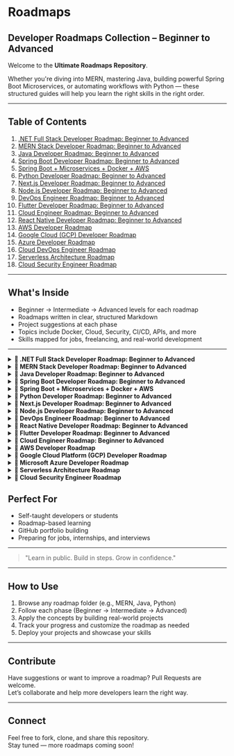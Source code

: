 # Roadmaps

## Developer Roadmaps Collection – Beginner to Advanced

Welcome to the **Ultimate Roadmaps Repository**.

Whether you're diving into MERN, mastering Java, building powerful Spring Boot Microservices, or automating workflows with Python — these structured guides will help you learn the right skills in the right order.

---

## Table of Contents

1. [.NET Full Stack Developer Roadmap: Beginner to Advanced](#1-net-full-stack-developer-roadmap-beginner-to-advanced)
2. [MERN Stack Developer Roadmap: Beginner to Advanced](#2-mern-stack-developer-roadmap-beginner-to-advanced)
3. [Java Developer Roadmap: Beginner to Advanced](#3-java-developer-roadmap-beginner-to-advanced)
4. [Spring Boot Developer Roadmap: Beginner to Advanced](#4-spring-boot-developer-roadmap-beginner-to-advanced)
5. [Spring Boot + Microservices + Docker + AWS](#5-spring-boot--microservices--docker--aws)
6. [Python Developer Roadmap: Beginner to Advanced](#6-python-developer-roadmap-beginner-to-advanced)
7. [Next.js Developer Roadmap: Beginner to Advanced](#7-nextjs-developer-roadmap-beginner-to-advanced)
8. [Node.js Developer Roadmap: Beginner to Advanced](#8-nodejs-developer-roadmap-beginner-to-advanced)
9. [DevOps Engineer Roadmap: Beginner to Advanced](#9-devops-engineer-roadmap-beginner-to-advanced)
10. [Flutter Developer Roadmap: Beginner to Advanced](#10-flutter-developer-roadmap-beginner-to-advanced)
11. [Cloud Engineer Roadmap: Beginner to Advanced](#11-cloud-engineer-roadmap-beginner-to-advanced)
12. [React Native Developer Roadmap: Beginner to Advanced](#12-react-native-developer-roadmap-beginner-to-advanced)
13. [AWS Developer Roadmap](#13-aws-developer-roadmap)
14. [Google Cloud (GCP) Developer Roadmap](#14-google-cloud-gcp-developer-roadmap)
15. [Azure Developer Roadmap](#15-azure-developer-roadmap)
16. [Cloud DevOps Engineer Roadmap](#16-cloud-devops-engineer-roadmap)
17. [Serverless Architecture Roadmap](#17-serverless-architecture-roadmap)
18. [Cloud Security Engineer Roadmap](#18-cloud-security-engineer-roadmap)

---

## What's Inside

- Beginner → Intermediate → Advanced levels for each roadmap
- Roadmaps written in clear, structured Markdown
- Project suggestions at each phase
- Topics include Docker, Cloud, Security, CI/CD, APIs, and more
- Skills mapped for jobs, freelancing, and real-world development

---

<details>
  
<summary>
<strong> 📌 .NET Full Stack Developer Roadmap: Beginner to Advanced </strong>
</summary>
  

🟢 Beginner Level

- ✅ C# Basics
- ✅ ASP.NET MVC / Razor Pages
- ✅ SQL Queries
- ✅ HTML + CSS
- ✅ JavaScript Basics
- ✅ Entity Framework Basics
- ✅ Form Validations (Frontend & Backend)
- ✅ REST API – GET/POST
- ✅ Visual Studio IDE
- ✅ NuGet Package Manager
- ✅ Git Basics – Clone, Commit, Push

🔵 Intermediate Level
- 🚀 .NET Core Web API (CRUD Operations)
- 🚀 Dependency Injection
- 🚀 LINQ Queries
- 🚀 Async Programming (async/await)
- 🚀 Entity Framework – Code First / DB First
- 🚀 JWT & Identity (Auth)
- 🚀 React / Angular Integration
- 🚀 API Testing (Postman)
- 🚀 SQL Joins, Stored Procedures
- 🚀 Git Branching, PRs
- 🚀 Deployment (IIS / Azure / Docker Basics)

🔴 Advanced Level
- 🧠 Microservices with .NET
- 🧠 Clean / Onion Architecture
- 🧠 SignalR (Real-Time Communication)
- 🧠 Advanced LINQ / Expression Trees
- 🧠 Custom Middleware
- 🧠 Testing (xUnit, Moq)
- 🧠 CI/CD (GitHub Actions, Azure DevOps)
- 🧠 Caching (Memory / Redis)
- 🧠 API Versioning & Rate Limiting
- 🧠 Role & Claims-Based Authorization
- 🧠 Advanced JS (Promises, Fetch API)
- 🧠 State Management (NgRx, Redux, Context API)
- 🧠 Kubernetes Basics
- 🧠 Cloud Services (Azure Functions, Blob, Key Vault)
- 🧠 Performance Monitoring (Serilog, App Insights)
- 🧠 Messaging Architecture / Distributed Systems

📝 Tip: Whether you're just starting or advancing fast, every level matters.
Keep growing, keep learning! 💪

📌 Which level are you currently at? Comment below and let’s connect with fellow .NET developers!


</details>


<details>
  
<summary>
<strong> 📌 MERN Stack Developer Roadmap: Beginner to Advanced </strong>
</summary>



A complete guide to become a **production-ready MERN Stack Developer**. This roadmap is divided into three levels: **Beginner**, **Intermediate**, and **Advanced**.

---

## 🟢 Beginner Level

- ✅ HTML5 + CSS3 + Flexbox/Grid
- ✅ JavaScript Basics (ES6+)
- ✅ Git & GitHub (Clone, Commit, Push)
- ✅ Node.js Fundamentals
- ✅ NPM / Yarn (Package Managers)
- ✅ Express.js Basics (Routing, Middleware)
- ✅ MongoDB Basics + Compass
- ✅ Mongoose (ODM for MongoDB)
- ✅ React.js Basics (JSX, Components, Props)
- ✅ React State & Events Handling
- ✅ REST API – GET, POST, PUT, DELETE
- ✅ CRUD Operations (Mongo + Express + React)
- ✅ VS Code Setup + Extensions
- ✅ Basic Form Validations (HTML + React)

---

## 🔵 Intermediate Level

- 🚀 Authentication (JWT, Cookies, OAuth2, Passport.js)
- 🚀 Protected Routes (Frontend & Backend)
- 🚀 React Router v6+
- 🚀 Redux Toolkit / Context API for State Management
- 🚀 API Testing with Postman / Thunder Client
- 🚀 Async/Await & Fetch/Axios
- 🚀 MVC Pattern + Modular Code Structure
- 🚀 Environment Variables (.env) & Secrets
- 🚀 MongoDB Aggregation Framework
- 🚀 Deployment: Vercel / Netlify (Frontend), Render / Railway (Backend)
- 🚀 Docker Basics (Dockerfile, docker-compose)
- 🚀 Git Branching, Merge, Pull Requests
- 🚀 Role-based Access Control (RBAC)

---

## 🔴 Advanced Level

- 🧠 TypeScript (Node.js + React)
- 🧠 CI/CD Pipelines (GitHub Actions, Render, Railway)
- 🧠 Testing: Jest, Supertest, React Testing Library, Cypress
- 🧠 Monorepo Management (Turborepo / Nx)
- 🧠 PM2 + NGINX for Production Setup
- 🧠 AWS EC2, S3, MongoDB Atlas, Route53
- 🧠 Load Balancing & Reverse Proxy (Nginx)
- 🧠 Docker + Cloud Deployment (Full-stack containerization)
- 🧠 Caching: Redis or In-memory
- 🧠 Real-time Apps with Socket.IO
- 🧠 Serverless (AWS Lambda, Netlify Functions)
- 🧠 GraphQL + Apollo Client/Server (Optional)
- 🧠 Microservices + Message Queues (RabbitMQ/Kafka – Optional)
- 🧠 System Design Basics (CAP, Caching, DB Sharding)
- 🧠 Clean Architecture / Folder Structures
- 🧠 Performance Optimization (Lighthouse, Mongo Indexes, React Profiler)
- 🧠 Advanced Git (Hooks, Lint-staged, Husky)
- 🧠 Secure your app (Helmet.js, Rate Limiting, CORS)

---

## 📝 Tips for Success

- Build **real-world projects** at each level.
- Create a professional **GitHub portfolio**.
- Write clean code with comments and best practices.
- Contribute to **open source** and document your learning.

> _“Keep coding. Keep shipping. Keep learning.”_

---

## 📌 Which level are you currently at?

Connect with the community and let’s grow together! 💪


  </details>

<details>

  <summary> 
  <strong> 📌 Java Developer Roadmap: Beginner to Advanced </strong>
  </summary>

A complete guide to becoming a **production-ready Java Developer**. This roadmap is organized in three levels: **Beginner**, **Intermediate**, and **Advanced**.

---

## 🟢 Beginner Level

- ✅ Java Syntax & Data Types (int, float, char, String, etc.)
- ✅ Variables, Operators & Expressions
- ✅ Conditional Statements (if-else, switch)
- ✅ Loops (for, while, do-while)
- ✅ Functions / Methods
- ✅ Arrays & Strings
- ✅ Object-Oriented Programming (OOP)
  - ✅ Classes & Objects
  - ✅ Encapsulation
  - ✅ Inheritance
  - ✅ Polymorphism
- ✅ Packages and Access Modifiers
- ✅ IDE Setup (IntelliJ / Eclipse)
- ✅ Basic Exception Handling (try-catch-finally)
- ✅ Input/Output using Scanner and System.out
- ✅ Simple Console Projects

---

## 🔵 Intermediate Level

- 🚀 Collections Framework (List, Set, Map, Queue)
- 🚀 Generics (Generic Classes & Methods)
- 🚀 File Handling (BufferedReader, FileReader, FileWriter)
- 🚀 Java 8 Features:
  - 🚀 Lambda Expressions
  - 🚀 Streams API
  - 🚀 Functional Interfaces
  - 🚀 Method References
- 🚀 Multithreading & Concurrency (Thread, Runnable, Executors)
- 🚀 JDBC (Java Database Connectivity)
- 🚀 MySQL/PostgreSQL Integration
- 🚀 Basic Swing or JavaFX GUI (Optional)
- 🚀 Unit Testing with JUnit
- 🚀 Build Tools (Maven / Gradle)
- 🚀 Logging (Log4j / SLF4J)
- 🚀 Git Basics + GitHub Projects
- 🚀 Create CLI Apps or Simple Desktop Tools

---

## 🔴 Advanced Level

- 🧠 Spring Framework (Core, AOP, Dependency Injection)
- 🧠 Spring Boot (REST APIs, CRUD, Annotations)
- 🧠 Spring Data JPA / Hibernate (ORM)
- 🧠 Spring Security (JWT, OAuth2)
- 🧠 Microservices with Spring Cloud
- 🧠 API Documentation (Swagger/OpenAPI)
- 🧠 Dockerize Spring Boot Applications
- 🧠 CI/CD Pipelines (GitHub Actions / Jenkins)
- 🧠 Deploy to Cloud (Heroku, AWS, Azure)
- 🧠 Kafka / RabbitMQ (Messaging Systems)
- 🧠 System Design Basics (Design Patterns, SOLID Principles)
- 🧠 Testing with Mockito / Integration Tests
- 🧠 Caching (EhCache, Redis)
- 🧠 Database Design + Indexing + Normalization
- 🧠 Secure APIs (CORS, Rate Limiting, CSRF Protection)
- 🧠 Performance Tuning & Monitoring (JVM, GC, Actuator)

---

## 📝 Tips for Success

- Work on real-world **Spring Boot Projects**
- Practice **DSA in Java** on platforms like LeetCode, HackerRank
- Learn **Design Patterns** (Factory, Singleton, Observer, etc.)
- Create a solid **portfolio with REST APIs** and documentation
- Read source code and contribute to **open-source Java projects**

> _“Java is not just a language, it’s a foundation for software craftsmanship.”_

---

## 📌 Which level are you currently at?

Let’s connect, share progress, and build together! 🚀

</details>


<details>
  <summary> <strong> 📌 Spring Boot Developer Roadmap: Beginner to Advanced </strong> </summary>


A complete guide to becoming a **Spring Boot Developer** ready for real-world applications and backend system design. Organized into **Beginner**, **Intermediate**, and **Advanced** levels.

---

## 🟢 Beginner Level

- ✅ Introduction to Spring & Spring Boot
- ✅ Setup Spring Boot Project (Spring Initializr)
- ✅ Understanding Project Structure
- ✅ REST API Development (GET, POST, PUT, DELETE)
- ✅ Controllers, Services, Repositories
- ✅ Dependency Injection & @Autowired
- ✅ Configuration with `application.properties` / `.yml`
- ✅ Model Mapping using DTOs
- ✅ Basic Exception Handling with `@ControllerAdvice`
- ✅ Spring Boot DevTools & Actuator
- ✅ Connect with H2 / MySQL database
- ✅ Using Spring Data JPA (CrudRepository, JpaRepository)

---

## 🔵 Intermediate Level

- 🚀 Advanced JPA (Custom Queries, JPQL, Native SQL)
- 🚀 Validation using `@Valid` and Hibernate Validator
- 🚀 ResponseEntity & Custom API Responses
- 🚀 Global Exception Handling & Custom Exceptions
- 🚀 Lombok (Reduce Boilerplate Code)
- 🚀 API Documentation with Swagger/OpenAPI
- 🚀 Application Profiles (dev, test, prod)
- 🚀 JWT Authentication & Authorization (Spring Security)
- 🚀 Role-Based Access Control (RBAC)
- 🚀 File Upload/Download API
- 🚀 Consuming External APIs using `RestTemplate` / `WebClient`
- 🚀 Postman Testing Collection
- 🚀 Deployment to Heroku / Railway / Render

---

## 🔴 Advanced Level

- 🧠 Microservices with Spring Cloud
  - 🧠 Eureka Server (Service Discovery)
  - 🧠 API Gateway (Zuul / Spring Cloud Gateway)
  - 🧠 Config Server (Centralized Configuration)
  - 🧠 Circuit Breaker (Resilience4j / Hystrix)
- 🧠 Advanced Spring Security
  - 🧠 OAuth2, Refresh Tokens
  - 🧠 Secure REST APIs with CORS, CSRF
- 🧠 Hibernate Performance Tuning (Caching, Fetch Strategies)
- 🧠 Integration Testing with TestContainers
- 🧠 CI/CD Pipelines (GitHub Actions / Jenkins)
- 🧠 Dockerize Spring Boot Apps
- 🧠 Deploy on AWS (EC2, RDS, S3)
- 🧠 Redis for Caching
- 🧠 Kafka / RabbitMQ for Messaging
- 🧠 System Design Concepts (Scalability, Load Balancing)
- 🧠 Monitoring & Logs (Spring Boot Admin, ELK Stack)
- 🧠 Clean Architecture / Domain-Driven Design (DDD)

---

## 📝 Tips for Success

- Focus on building **real-world Spring Boot projects**
- Start with **monoliths**, then move to **microservices**
- Use Swagger, GitHub, and Docker in every project
- Learn **design patterns** and **write testable code**
- Join Spring communities and follow core contributors

> _“Spring Boot makes production-ready apps fast—make sure your skills are too.”_

---

## 📌 Which phase are you currently in?

Track your growth, collaborate with others, and keep learning. 💡

</details>

<details>
  <summary>
    <strong>📌 Spring Boot + Microservices + Docker + AWS </strong>
  </summary>


A complete roadmap for backend developers who want to master **Spring Boot**, build **Microservices**, deploy with **Docker**, and scale in the **Cloud (AWS)**.

Organized into:  
✅ Spring Boot Core → 🔁 Microservices → 🐳 Docker → ☁️ AWS Deployment → 🧠 Advanced DevOps

---

## 🟢 Spring Boot Essentials (Beginner Level)

- ✅ Java Core + OOP + Collections
- ✅ Spring Boot Setup (Spring Initializr)
- ✅ REST APIs with Spring Web (CRUD)
- ✅ Controller, Service, Repository Layers
- ✅ Dependency Injection & @Autowired
- ✅ Spring Data JPA + H2/MySQL/PostgreSQL
- ✅ DTOs, Model Mapping
- ✅ Bean Validation (`@Valid`, `@NotNull`, etc.)
- ✅ Exception Handling (`@ControllerAdvice`)
- ✅ Swagger / OpenAPI Documentation
- ✅ Unit Testing with JUnit & Mockito
- ✅ Postman Collection Testing
- ✅ Build tool: Maven / Gradle

---

## 🔵 Microservices Architecture

- 🚀 Understanding Monolith vs Microservices
- 🚀 Spring Boot Microservices Design
- 🚀 Eureka Server (Service Discovery)
- 🚀 Spring Cloud Gateway / Zuul (API Gateway)
- 🚀 Config Server (Centralized Configuration)
- 🚀 Load Balancing (Ribbon, Spring Cloud LoadBalancer)
- 🚀 Feign Client (Declarative REST Communication)
- 🚀 Circuit Breaker (Resilience4j / Hystrix)
- 🚀 Inter-Service Communication (REST / Feign)
- 🚀 Sleuth + Zipkin (Distributed Tracing)
- 🚀 JWT Authentication (Spring Security)
- 🚀 Role-Based Access Control (RBAC)

---

## 🐳 Docker & Containerization

- 🐳 Docker Basics (Images, Containers, Volumes)
- 🐳 Dockerfile for Spring Boot Apps
- 🐳 Docker Compose (Multi-container setup)
- 🐳 Dockerize Microservices (DB + App + Gateway + Config)
- 🐳 Networking in Docker (Bridge, Host)
- 🐳 Tagging & Pushing Docker Images to DockerHub
- 🐳 Running Microservices Locally in Docker

---

## ☁️ AWS Deployment Essentials

- ☁️ AWS EC2 (Linux Server Setup, SSH)
- ☁️ Install Java, Docker on EC2
- ☁️ Deploy Docker Containers on EC2
- ☁️ MongoDB/PostgreSQL with RDS
- ☁️ S3 Bucket for File Uploads
- ☁️ AWS IAM (User, Roles, Security Groups)
- ☁️ AWS Elastic Beanstalk (Optional)
- ☁️ Route 53 (Custom Domain + DNS)
- ☁️ Application Load Balancer (Microservice Routing)
- ☁️ Auto Scaling & CloudWatch Monitoring

---

## 🔴 Advanced DevOps + Cloud-Native Topics

- 🧠 CI/CD with GitHub Actions (build, test, deploy)
- 🧠 CI/CD with Jenkins Pipelines
- 🧠 Docker Compose + NGINX as Reverse Proxy
- 🧠 Kubernetes Basics (Minikube + kubectl)
- 🧠 Deploy Spring Boot Microservices on Kubernetes
- 🧠 Helm Charts (for Microservices config)
- 🧠 Secure APIs (CORS, CSRF, HTTPS, OAuth2)
- 🧠 Monitoring with Prometheus + Grafana
- 🧠 Logging with ELK Stack (Elasticsearch, Logstash, Kibana)
- 🧠 Distributed Caching (Redis)
- 🧠 Message Queues (RabbitMQ / Kafka)

---

## 📝 Project Ideas (Build & Showcase)

- 📦 E-commerce Backend (Monolith → Microservices)
- 🔐 User Auth Service + Product Service + Order Service
- 💬 Real-time Chat Microservice (with WebSocket + Redis)
- 🎬 File Upload Service with S3
- 📊 Monitoring Dashboard with Prometheus + Grafana
- 🧾 Billing Service with Kafka Events

---

## 📌 Tips to Succeed

- Learn one concept at a time, then build a **project**
- Keep all services **version-controlled** with Git
- Use **Swagger** for API contracts and documentation
- Regularly commit and push to **GitHub**
- Deploy real projects to **AWS (EC2, S3, RDS)**
- Contribute to Spring Boot-based **open source** repos

> _“The goal is not just to build software, but to ship it at scale — reliably and repeatedly.”_

---

## 🧠 Bonus Resources

- 📘 [Spring Boot Official Docs](https://spring.io/projects/spring-boot)
- 🐳 [Docker Documentation](https://docs.docker.com/)
- ☁️ [AWS Developer Guide](https://docs.aws.amazon.com/)
- 📺 [Spring Academy (Free)](https://academy.spring.io/)
- 🛠️ [Roadmap.sh – DevOps Path](https://roadmap.sh/devops)

---

### ✅ Track Your Progress

You can fork this file, turn each skill into a checklist:
```markdown
- [x] Build REST APIs with Spring Boot
- [ ] Set up Eureka Service Discovery
- [ ] Deploy Dockerized microservices to AWS EC2
```
  
</details>

<details>
<summary> <strong> 📌 Python Developer Roadmap: Beginner to Advanced </strong> </summary>
# 🐍 Python Developer Roadmap: Beginner to Advanced

Your complete guide to becoming a **Production-Ready Python Developer**, covering the core language, libraries, frameworks, and deployment skills step-by-step.

Organized into:
✅ Python Basics → 🔁 Intermediate Concepts → 🔥 Advanced Python → 🌐 Web Dev / Automation / Data → ☁️ Deployment + DevOps

---

## 🟢 Beginner Level

- ✅ Install Python & Set Up IDE (VS Code / PyCharm)
- ✅ Python Syntax & Comments
- ✅ Variables, Data Types (int, str, list, dict, etc.)
- ✅ Operators & Expressions
- ✅ Conditional Statements (`if`, `else`, `elif`)
- ✅ Loops (`for`, `while`)
- ✅ Functions & Scope
- ✅ Lists, Tuples, Dictionaries, Sets
- ✅ String Manipulation
- ✅ Exception Handling (`try`, `except`, `finally`)
- ✅ Working with Files (`open`, `read`, `write`)
- ✅ Modules & Packages
- ✅ Virtual Environments (`venv`, `pip`)

---

## 🔵 Intermediate Level

- 🚀 Object-Oriented Programming (Classes, Inheritance, Polymorphism)
- 🚀 Pythonic Features (List Comprehensions, Generators, `zip`, `enumerate`)
- 🚀 Lambda Functions & `map`, `filter`, `reduce`
- 🚀 Decorators & Context Managers
- 🚀 Working with JSON & CSV
- 🚀 Date & Time Module
- 🚀 Python Debugging (`pdb`, breakpoints)
- 🚀 Unit Testing with `unittest` / `pytest`
- 🚀 Web Scraping (BeautifulSoup, Requests, Selenium)
- 🚀 REST API Calls with `requests`
- 🚀 Working with APIs (Public APIs)

---

## 🔴 Advanced Python

- 🧠 Advanced OOP Concepts (Dunder Methods, MRO)
- 🧠 Iterators & Generators (Lazy Evaluation)
- 🧠 Multi-threading, Multiprocessing, AsyncIO
- 🧠 Type Hints & Static Typing (PEP 484)
- 🧠 Packaging Python Code (`setup.py`, `__init__.py`)
- 🧠 Logging & Debugging
- 🧠 Environment Variables & Secrets Management
- 🧠 Advanced File I/O (with Zip, Pickle, OS Module)

---

## 🌐 Web Development / Automation / Data Options

### 🌍 Web Development (Django / Flask)
- 🌐 Flask Basics: Routes, Templates, Jinja2
- 🌐 Django Framework: ORM, Models, Views, Admin
- 🌐 Authentication: Login/Register, Sessions
- 🌐 Django REST Framework (DRF)
- 🌐 Form Handling + File Upload
- 🌐 URL Routing + Middleware
- 🌐 PostgreSQL / SQLite with Django ORM

### ⚙️ Automation & Scripting
- ⚙️ Automate Files/Folders (os, shutil)
- ⚙️ Automate Excel (openpyxl / pandas)
- ⚙️ Automate Emails (smtplib, yagmail)
- ⚙️ Web Automation (Selenium, PyAutoGUI)
- ⚙️ Task Schedulers (cron, schedule)

### 📊 Data & ML (Optional Specialization)
- 📊 NumPy, Pandas (Data Analysis)
- 📊 Matplotlib, Seaborn (Data Visualization)
- 🤖 Scikit-learn (Machine Learning Basics)
- 📈 TensorFlow / PyTorch (Deep Learning)
- 🔍 Jupyter Notebooks
- 🧼 Data Cleaning, EDA

---

## ☁️ Deployment, DevOps & Extras

- ☁️ Deploy Flask/Django App to:
  - ☁️ Heroku
  - ☁️ Render / Railway
  - ☁️ PythonAnywhere
  - ☁️ AWS EC2 / Lightsail
- 🐳 Dockerize Python Apps
- 🔁 CI/CD with GitHub Actions
- 🔐 Securing Apps (Environment Vars, HTTPS, CORS)
- 🛡️ Unit & Integration Testing with `pytest`
- 📦 Publish Python Package to PyPI
- 📘 Document APIs with Swagger / Postman

---

## 📝 Project Ideas

| Level | Projects |
|-------|----------|
| Beginner | Calculator, Todo CLI, File Renamer |
| Intermediate | Weather App, REST API, Blog with Flask/Django |
| Advanced | E-commerce Site, Chat App, API Automation, Web Scraper |

---

## 📌 Final Tips

- ✅ Practice DSA in Python (LeetCode, HackerRank)
- ✅ Read PEP 8 & follow best practices
- ✅ Keep pushing code to GitHub with README.md
- ✅ Contribute to Open Source Python Projects
- ✅ Join communities (Reddit, Discord, Stack Overflow)

> _“First you learn Python, then Python learns you.”_

---

## 📚 Resources

- 📘 [Official Docs](https://docs.python.org/3/)
- 📺 [Corey Schafer YouTube Channel](https://www.youtube.com/c/Coreyms)
- 🐍 [Real Python](https://realpython.com/)
- 🎓 [Python Course – freeCodeCamp](https://www.youtube.com/watch?v=rfscVS0vtbw)

---

## ✅ Track Your Progress

```markdown
- [x] Variables & Data Types
- [ ] Flask CRUD App
- [ ] Dockerize Django App and Deploy to AWS
```


</details>

<details>
  
<summary>
<strong> 📌 Next.js Developer Roadmap: Beginner to Advanced  </strong>
</summary>

A step-by-step roadmap to becoming a **production-ready Next.js Developer**, covering the fundamentals of React, server-side rendering, full-stack features, and deployment.

Organized into:  
✅ **Beginner (React Foundation)** → 🔁 **Intermediate (Next.js Core)** → 🧠 **Advanced (API, Auth, Optimization, Deployment)**

---

## 🟢 Beginner Level (React Foundations)

- ✅ HTML5, CSS3, Flexbox, Grid  
- ✅ JavaScript ES6+ (let/const, arrow functions, promises, etc.)  
- ✅ DOM Manipulation & Events  
- ✅ Git & GitHub Basics  
- ✅ React Fundamentals  
  - JSX, Components, Props, State, Events  
  - Functional Components  
- ✅ React Hooks (`useState`, `useEffect`)  
- ✅ Conditional Rendering & Lists  
- ✅ Form Handling  
- ✅ React Router (basic routing)  

---

## 🔵 Intermediate Level (Core Next.js)

- 🚀 Introduction to Next.js  
- 🚀 Pages & File-based Routing  
- 🚀 Dynamic Routes & Catch-all Routes  
- 🚀 Layouts & Custom App Component  
- 🚀 Static Site Generation (SSG) with `getStaticProps`  
- 🚀 Server-side Rendering (SSR) with `getServerSideProps`  
- 🚀 Client-side Rendering (CSR)  
- 🚀 Image Optimization with `next/image`  
- 🚀 Linking Between Pages (`next/link`)  
- 🚀 Using `next/head` for SEO  
- 🚀 CSS Modules & Global Styles  
- 🚀 Tailwind CSS with Next.js  
- 🚀 API Routes (`pages/api`)  

---

## 🔴 Advanced Level (Fullstack + Optimization)

- 🧠 Next.js App Router (from v13+)  
- 🧠 React Server Components  
- 🧠 Middleware (for auth, redirects, etc.)  
- 🧠 Dynamic Metadata & Head Config  
- 🧠 Authentication  
  - 🔐 JWT / Session-based Auth  
  - 🔐 NextAuth.js  
  - 🔐 Role-Based Access Control (RBAC)  
- 🧠 Global State Management  
  - Context API, Redux Toolkit, Zustand, or Jotai  
- 🧠 Data Fetching Libraries (SWR, React Query)  
- 🧠 Working with Forms (Formik, React Hook Form)  
- 🧠 Connecting with Backend (MongoDB, PostgreSQL)  
- 🧠 Prisma ORM or Mongoose  
- 🧠 Environment Variables & Secrets  
- 🧠 Performance Optimization (Lighthouse, lazy loading)  
- 🧠 SEO Best Practices (robots.txt, sitemap.xml, metadata)  
- 🧠 Error Handling & Custom Error Pages  
- 🧠 Unit Testing (Jest, React Testing Library)  
- 🧠 CI/CD with GitHub Actions / Vercel  
- 🧠 Deployment on Vercel / Railway / AWS / Netlify  
- 🧠 Full-stack Projects with Next.js API + DB  

---

## 📝 Project Ideas by Level

| Level       | Projects                                |
|-------------|------------------------------------------|
| Beginner    | Personal Portfolio, Todo App            |
| Intermediate| Blog with Markdown, Product Showcase    |
| Advanced    | E-commerce Store, Auth Dashboard, SaaS  |

---


## 📌 Tips for Success

- 🧠 Learn by building full-stack apps (with backend/API)  
- 🛠️ Focus on performance, SEO, and UX  
- 📘 Read the official [Next.js Docs](https://nextjs.org/docs)  
- 🚀 Use Vercel for seamless deployments  
- 🗃️ Use `.env.local` for local secrets  
- 🧱 Write modular, reusable components  

> _"Next.js is not just a React framework — it's a full-stack production engine."_

---

## ✅ Track Your Progress

```markdown
- [x] Setup Next.js Project  
- [x] Create Pages with Static & Dynamic Routing  
- [ ] Build Auth System with NextAuth  
- [ ] Connect to MongoDB with Prisma  
- [ ] Deploy on Vercel with CI/CD
```
</details> 

<details>
  <summary><strong>📌 Node.js Developer Roadmap: Beginner to Advanced</strong></summary>

A step-by-step roadmap to becoming a **professional Node.js Backend Developer**, covering core JavaScript, Express.js, databases, APIs, deployment, and DevOps.

Organized into:  
✅ JavaScript Core → 🔁 Node.js Essentials → 🚀 Express.js & REST → 🧠 Advanced Topics + Deployment

---

## 🟢 Beginner Level (JavaScript & Node.js Basics)

- ✅ JavaScript ES6+ (let/const, arrow functions, template literals)
- ✅ Functions, Arrays, Objects, Loops, Conditionals
- ✅ Promises, Async/Await
- ✅ Callback Functions
- ✅ JSON & Local Storage
- ✅ Node.js Introduction
- ✅ Setup Node.js & NPM
- ✅ Core Modules (fs, path, http, os, url)
- ✅ Creating HTTP Server with Node
- ✅ npm / yarn package manager
- ✅ Modular Code & `require()` / `import` (ESM)
- ✅ Nodemon for auto-reloading

---

## 🔵 Intermediate Level (Express.js & REST APIs)

- 🚀 Express.js Basics (Routing, Middleware)
- 🚀 HTTP Methods (GET, POST, PUT, DELETE)
- 🚀 RESTful API Design
- 🚀 Handling Forms & JSON
- 🚀 Postman / Thunder Client Testing
- 🚀 Environment Variables using dotenv
- 🚀 Connecting MongoDB using Mongoose
- 🚀 CRUD Operations with MongoDB
- 🚀 Express Router & Modular File Structure
- 🚀 MVC Pattern (Model-View-Controller)
- 🚀 Error Handling (404, custom middleware)
- 🚀 Logging with Morgan / Winston
- 🚀 Git + GitHub Projects & Version Control

---

## 🔴 Advanced Level (Authentication, Security, DevOps)

- 🧠 JWT Authentication & Authorization
- 🧠 Cookies & Sessions (express-session)
- 🧠 Bcrypt Password Hashing
- 🧠 Role-based Access Control (RBAC)
- 🧠 CORS, Helmet, XSS Protection
- 🧠 File Uploads (Multer)
- 🧠 Email Services (Nodemailer)
- 🧠 Rate Limiting & Throttling
- 🧠 MongoDB Aggregation Framework
- 🧠 Query Filters, Pagination, Sorting
- 🧠 WebSockets with `socket.io` (real-time apps)
- 🧠 Testing APIs (Jest, Supertest)
- 🧠 CI/CD with GitHub Actions
- 🧠 Dockerize Node.js App
- 🧠 Deployment (Render / Railway / Heroku / AWS EC2)
- 🧠 Monitoring & Logging (PM2, Loggers)
- 🧠 Working with PostgreSQL + Sequelize/Prisma (optional)
- 🧠 GraphQL with Apollo Server (optional)
- 🧠 Building Microservices (Optional)

---

## 📝 Project Ideas by Level

| Level       | Projects                                   |
|-------------|---------------------------------------------|
| Beginner    | HTTP Server, CLI Tool, JSON File Writer     |
| Intermediate| Blog API, Contact Form, Notes App (CRUD)    |
| Advanced    | E-commerce Backend, Auth System, Chat App   |

---

## 📌 Tips for Success

- Write code daily, build projects, and practice REST API concepts  
- Use Postman or Thunder Client to test endpoints  
- Follow clean code practices and modular file structure  
- Read Node.js docs: https://nodejs.org/en/docs  
- Add logging, validation, and error handling in all apps  
- Keep secrets in `.env` files and never push them to GitHub  

> _"Node.js is not just about JavaScript — it's about scaling real-world backend systems."_ 🚀

---

## ✅ Track Your Progress

```markdown
- [x] Build CRUD REST API with Express
- [ ] Setup JWT Auth with Cookies
- [ ] Connect to MongoDB with Mongoose
- [ ] Deploy Node.js App on Railway with Docker
```

</details>

<details>
  <summary><strong>📌 DevOps Engineer Roadmap: Beginner to Advanced</strong></summary>

Master the art of automation, CI/CD, containerization, monitoring, and cloud infrastructure.

---

## 🟢 Beginner Level

- ✅ Linux Fundamentals (CLI, File System, Permissions)
- ✅ Bash/Shell Scripting
- ✅ Version Control: Git + GitHub
- ✅ Networking Basics (Ports, DNS, IP, Firewall)
- ✅ HTTP/HTTPS, SSL, Load Balancing
- ✅ SSH & Key Management
- ✅ Package Managers (apt, yum, brew)
- ✅ Software Installation & Configuration
- ✅ Process & Service Management
- ✅ Cron Jobs for Scheduling

---

## 🔵 Intermediate Level

- 🚀 Git Branching, Pull Requests, Git Hooks
- 🚀 CI/CD Concepts & Tools (Jenkins, GitHub Actions)
- 🚀 Docker (Images, Containers, Volumes, Networking)
- 🚀 Docker Compose (Multi-container Setup)
- 🚀 Infrastructure as Code (IaC): Terraform / Pulumi
- 🚀 Kubernetes Basics (Pods, Services, Deployments)
- 🚀 Helm Charts
- 🚀 Monitoring with Prometheus + Grafana
- 🚀 Logging with ELK Stack (Elasticsearch, Logstash, Kibana)
- 🚀 Secrets Management (Vault, AWS Secrets Manager)
- 🚀 Load Testing Tools (Apache JMeter, K6)

---

## 🔴 Advanced Level

- 🧠 Kubernetes Advanced (StatefulSets, DaemonSets, CRDs)
- 🧠 GitOps (ArgoCD, Flux)
- 🧠 Service Mesh (Istio / Linkerd)
- 🧠 Cloud Providers: AWS / Azure / GCP
- 🧠 EC2, S3, IAM, RDS, CloudFront, Route 53
- 🧠 Terraform Modules & Cloud Deployments
- 🧠 CI/CD Pipelines (Docker + GitHub Actions + AWS)
- 🧠 Observability: Tracing, Metrics, Logs
- 🧠 Cost Optimization in Cloud
- 🧠 SRE Concepts (SLI, SLO, SLA)
- 🧠 Blue-Green & Canary Deployments
- 🧠 Chaos Engineering (Gremlin, Chaos Monkey)

---

## 📝 Project Ideas

| Level | Projects |
|-------|----------|
| Beginner | Bash automation scripts, GitHub workflows |
| Intermediate | Dockerize & deploy web app with CI/CD |
| Advanced | Kubernetes + Helm + Terraform on AWS |

> _“Automate everything. Document everything. Scale anything.”_ ⚙️

</details>

<details>
  <summary><strong>📌 React Native Developer Roadmap: Beginner to Advanced</strong></summary>

Build high-performance, cross-platform mobile apps for Android & iOS using React Native.  
Structured in levels: ✅ Beginner → 🔁 Intermediate → 🔥 Advanced

---

## 🟢 Beginner Level

- ✅ JavaScript ES6+ (Arrow Functions, Destructuring, Template Literals)
- ✅ React Basics (JSX, Props, State, Functional Components)
- ✅ React Native Setup
  - 📦 Expo CLI (Easiest for beginners)
  - 🛠️ React Native CLI (For advanced native setup)
- ✅ Core Components:
  - `View`, `Text`, `Image`, `ScrollView`, `TextInput`, `TouchableOpacity`
- ✅ Flexbox Layout & Styling
- ✅ useState + useEffect Hooks
- ✅ Navigation with React Navigation (Stack + Tab)
- ✅ Debugging (Chrome, Flipper, React Native Debugger)
- ✅ Project Setup on Android Emulator / iOS Simulator

---

## 🔵 Intermediate Level

- 🚀 Context API for Global State
- 🚀 API Integration using Axios / Fetch
- 🚀 Form Handling with Formik + Yup
- 🚀 AsyncStorage (local data persistence)
- 🚀 React Navigation (Drawer, Nested Routes)
- 🚀 Platform-Specific Code (`Platform.OS`)
- 🚀 Device APIs: Camera, Location, Vibration (using Expo modules or `react-native-device-info`)
- 🚀 Custom Hooks
- 🚀 Responsive Design using `Dimensions`, `SafeAreaView`, `KeyboardAvoidingView`
- 🚀 Icons (React Native Vector Icons, Ionicons, MaterialIcons)

---

## 🔴 Advanced Level

- 🧠 Redux Toolkit Integration
- 🧠 Authentication (JWT Tokens, OAuth2, Firebase Auth)
- 🧠 Firebase Integration (Realtime DB, Firestore, Push Notifications)
- 🧠 SQLite, WatermelonDB, or Realm for local DB
- 🧠 Animations (Lottie, Reanimated, Gesture Handler)
- 🧠 Deep Linking & Universal Links
- 🧠 Offline Support + Caching
- 🧠 App Performance Optimization (Memoization, useCallback, Profiler)
- 🧠 OTA Updates (Expo EAS Update / CodePush)
- 🧠 Testing:
  - Unit Testing (Jest)
  - Component Testing (React Native Testing Library)
  - End-to-End (Detox)
- 🧠 CI/CD:
  - Expo EAS Build
  - GitHub Actions + Fastlane
- 🧠 App Deployment:
  - Play Store (Android)
  - App Store (iOS)
- 🧠 Crash Reporting & Monitoring (Sentry, Firebase Crashlytics)

---

## 📝 Project Ideas

| Level | Projects |
|-------|----------|
| Beginner | Counter App, Stopwatch, Todo App |
| Intermediate | Weather App, Notes App, News Reader |
| Advanced | E-commerce App, Chat App, Ride Booking App |

---

> _"Write once, deploy everywhere — React Native is power + speed."_ 💡

</details>

<details>
  <summary><strong>📌 Flutter Developer Roadmap: Beginner to Advanced</strong></summary>

Build beautiful cross-platform apps for **Android**, **iOS**, **Web**, and **Desktop** using Flutter.  
Roadmap is structured into: ✅ Beginner → 🔁 Intermediate → 🔥 Advanced

---

## 🟢 Beginner Level

- ✅ Install Flutter SDK + Dart SDK
- ✅ Set up IDE (VS Code / Android Studio)
- ✅ Run first app on Emulator / Device
- ✅ Understand `main.dart` and `runApp()`
- ✅ Widgets Basics:
  - `Text`, `Container`, `Row`, `Column`, `Image`, `ListView`
- ✅ Hot Reload & Hot Restart
- ✅ Stateful vs Stateless Widgets
- ✅ Basic Routing / Navigation (`Navigator.push`)
- ✅ Basic Layouts & UI with `Padding`, `Margin`, `Alignment`
- ✅ Dart Fundamentals:
  - Variables, Data Types, Functions, Classes, Loops
- ✅ Debugging Tools (Flutter DevTools)

---

## 🔵 Intermediate Level

- 🚀 Forms & Validation (`TextFormField`, `Form`, `validator`)
- 🚀 State Management:
  - Provider (recommended for starters)
  - Riverpod (modern, scalable)
- 🚀 Navigation 2.0 (Named Routes, Route Guards)
- 🚀 Responsive Design with `MediaQuery`, `LayoutBuilder`
- 🚀 REST API Integration using `http` package
- 🚀 Image Picker, File Picker
- 🚀 Local Storage with `SharedPreferences`, `Hive`
- 🚀 Animations (Implicit & Explicit)
- 🚀 Theming (Light/Dark Mode, Custom Fonts)
- 🚀 Firebase Integration:
  - Auth, Firestore, Storage
- 🚀 Git & GitHub (Basic Workflow)

---

## 🔴 Advanced Level

- 🧠 Advanced State Management (Bloc, GetX, MobX)
- 🧠 SQLite / Moor DB for local database
- 🧠 Push Notifications (Firebase Messaging)
- 🧠 Background Services / Tasks
- 🧠 Custom Animations (Rive, Lottie)
- 🧠 Build Modular & Scalable Architecture (Clean Architecture)
- 🧠 Testing:
  - Unit, Widget, Integration
- 🧠 CI/CD with GitHub Actions / CodeMagic
- 🧠 Build for Web/Desktop
- 🧠 Flutter Web Optimization
- 🧠 OAuth2 & Secure Auth (Google, Facebook, etc.)
- 🧠 Internationalization (i18n)
- 🧠 Offline Mode / Caching
- 🧠 Performance Profiling & Optimization

---

## 📝 Project Ideas

| Level | Projects |
|-------|----------|
| Beginner | Counter App, BMI Calculator, Quote App |
| Intermediate | Weather App, Expense Tracker, Chat App |
| Advanced | E-commerce App, Social Media App, Food Delivery App |

---

> _“Build once. Run everywhere. That’s Flutter.”_ ✨

</details>

<details>
<summary><strong>📌 Cloud Engineer Roadmap: Beginner to Advanced</strong></summary>

A complete guide for becoming a **Cloud Engineer** — someone skilled in cloud platforms, automation, and deployments.

---

## 🟢 Beginner Level

- ✅ Understand Cloud Basics (IaaS, PaaS, SaaS)
- ✅ Learn how Cloud works: compute, storage, networking
- ✅ Explore the Big 3: AWS, GCP, Azure
- ✅ Learn about:
  - ✅ Virtual Machines (EC2, Compute Engine)
  - ✅ Block vs Object Storage (S3, GCS)
  - ✅ Load Balancers, VPC
- ✅ Linux + CLI skills
- ✅ Git & GitHub
- ✅ DNS, HTTP, SSL basics

---

## 🔵 Intermediate Level

- 🚀 Cloud SDKs and CLI tools (AWS CLI, gcloud, az)
- 🚀 Deploy Web Apps to Cloud
- 🚀 Auto Scaling & Load Balancing
- 🚀 Containers (Docker) + Deploy to ECS / GKE / AKS
- 🚀 Databases in Cloud (RDS, Cloud SQL, Cosmos DB)
- 🚀 CI/CD Pipelines with GitHub Actions
- 🚀 Infrastructure as Code (Terraform, AWS CDK)
- 🚀 Serverless Basics (Lambda, Cloud Functions)

---

## 🔴 Advanced Level

- 🧠 Kubernetes (EKS, GKE, AKS)
- 🧠 Multi-Cloud & Hybrid Cloud
- 🧠 Monitoring Tools (CloudWatch, Stackdriver, Prometheus)
- 🧠 IAM + Security Groups
- 🧠 Secrets Management (SSM, Secrets Manager, Vault)
- 🧠 Cost Optimization
- 🧠 Cloud Compliance (SOC2, HIPAA, ISO)
- 🧠 Cloud Automation with Python or Bash
- 🧠 Real-time Logging (ELK, Cloud Logging)

> _“Master the cloud. Deploy with confidence.”_ ☁️

</details>


<details>
<summary><strong>📌 AWS Developer Roadmap</strong></summary>

A focused roadmap for **AWS Developer & Architect** skills.

---

## 🟢 Core AWS Services

- ✅ EC2, S3, Lambda
- ✅ RDS, DynamoDB
- ✅ IAM (Users, Roles, Policies)
- ✅ Route 53, CloudFront
- ✅ VPC, Subnets, Security Groups
- ✅ Elastic Beanstalk, ECS

---

## 🔵 Intermediate Concepts

- 🚀 Serverless Stack (API Gateway + Lambda + DynamoDB)
- 🚀 EventBridge, SQS, SNS
- 🚀 CI/CD with CodePipeline, CodeDeploy
- 🚀 CloudFormation or Terraform
- 🚀 Monitoring with CloudWatch
- 🚀 CloudTrail, AWS Config
- 🚀 Cognito for Auth

---

## 🔴 Advanced Topics

- 🧠 Architecting High Availability Systems
- 🧠 Cost Management (Budgets, Cost Explorer)
- 🧠 Load Testing, Auto Scaling
- 🧠 Cross-region Replication
- 🧠 Custom Domain with API Gateway + ACM
- 🧠 Multi-account AWS Organizations
- 🧠 Using AWS SDK with Node.js/Python

> _“AWS is not just a cloud—it’s a universe.”_

</details>


<details>
<summary><strong>📌 Google Cloud Platform (GCP) Developer Roadmap</strong></summary>

Learn how to build and manage apps on **Google Cloud** with modern tooling and serverless services.

---

## 🟢 Core GCP Skills

- ✅ Compute Engine
- ✅ Cloud Functions
- ✅ App Engine
- ✅ Cloud Run
- ✅ Cloud Storage
- ✅ BigQuery
- ✅ IAM

---

## 🔵 Intermediate Skills

- 🚀 Cloud Build & Artifact Registry
- 🚀 Pub/Sub for Event-driven Systems
- 🚀 VPC + Cloud NAT
- 🚀 CI/CD via Cloud Build Pipelines
- 🚀 Firebase Integration (Auth, Firestore, Hosting)

---

## 🔴 Advanced Topics

- 🧠 Kubernetes Engine (GKE)
- 🧠 SLO/SLI + Monitoring with Cloud Monitoring
- 🧠 Real-time pipelines with Dataflow
- 🧠 Machine Learning with Vertex AI
- 🧠 Terraform with GCP
- 🧠 Hybrid Networking

> _“Go cloud-native with Google Cloud.”_ 🌐

</details>


<details>
<summary><strong>📌 Microsoft Azure Developer Roadmap</strong></summary>

A roadmap for developers building solutions in **Microsoft’s cloud ecosystem**.

---

## 🟢 Azure Basics

- ✅ Azure Portal, CLI & Resource Groups
- ✅ Azure VMs & App Services
- ✅ Azure Blob, Table, and Queue Storage
- ✅ Azure SQL & Cosmos DB
- ✅ Azure Functions (Serverless)

---

## 🔵 Intermediate Skills

- 🚀 Azure DevOps (Pipelines, Boards)
- 🚀 ARM Templates + Bicep
- 🚀 Event Grid & Service Bus
- 🚀 Azure AD Integration (Auth)
- 🚀 Deployment Slots & Staging Envs

---

## 🔴 Advanced Skills

- 🧠 AKS (Azure Kubernetes Service)
- 🧠 Azure Monitor & Log Analytics
- 🧠 API Management Gateway
- 🧠 Identity + Role Management
- 🧠 Azure Load Balancer / Traffic Manager
- 🧠 Custom Domains + SSL Certs

> _“Develop faster with the power of Azure.”_

</details>


<details>
<summary><strong>📌 Serverless Architecture Roadmap</strong></summary>

---

## 🟢 Beginner Level

- ✅ What is Serverless?
- ✅ Serverless vs Traditional Architecture
- ✅ Use-cases for Serverless

---

## 🔵 Core Tools

- 🚀 AWS Lambda / GCP Cloud Functions / Azure Functions
- 🚀 API Gateway / Firebase Functions
- 🚀 Database options (DynamoDB, Firestore, Fauna)
- 🚀 Auth (Cognito, Firebase Auth)
- 🚀 File Uploads (S3, Cloud Storage)

---

## 🔴 Advanced Topics

- 🧠 Cold Starts, Timeouts, Memory tuning
- 🧠 Serverless Framework / SST / Amplify
- 🧠 Monitoring & Observability (CloudWatch, Dashbird)
- 🧠 Event-driven Workflows
- 🧠 CI/CD Pipelines
- 🧠 Infrastructure as Code for Serverless

> _“Write code. Ship fast. Forget infrastructure.”_

</details>


<details>
<summary><strong>📌 Cloud Security Engineer Roadmap</strong></summary>

---

## 🟢 Foundations

- ✅ Networking + OSI Model
- ✅ Linux Permissions + File System
- ✅ IAM Basics (Users, Roles, Policies)
- ✅ HTTPS, SSL/TLS, DNS

---

## 🔵 Cloud Security Tools

- 🚀 AWS IAM + Organizations
- 🚀 Secrets Manager / KMS
- 🚀 Identity Federation (SAML, OIDC)
- 🚀 WAF + Shield
- 🚀 Logging & Auditing Tools (CloudTrail, GuardDuty)

---

## 🔴 Advanced

- 🧠 Zero Trust Security Model
- 🧠 SOC2, HIPAA, GDPR Compliance
- 🧠 Data Encryption at Rest & Transit
- 🧠 SIEMs & Log Forwarding
- 🧠 Secure CI/CD Pipelines
- 🧠 Pen Testing Cloud Apps

> _“Security is not a layer — it’s a design.”_

</details>

## Perfect For

- Self-taught developers or students
- Roadmap-based learning
- GitHub portfolio building
- Preparing for jobs, internships, and interviews

---

> "Learn in public. Build in steps. Grow in confidence."

---

## How to Use

1. Browse any roadmap folder (e.g., MERN, Java, Python)
2. Follow each phase (Beginner → Intermediate → Advanced)
3. Apply the concepts by building real-world projects
4. Track your progress and customize the roadmap as needed
5. Deploy your projects and showcase your skills

---

## Contribute

Have suggestions or want to improve a roadmap? Pull Requests are welcome.  
Let’s collaborate and help more developers learn the right way.

---

## Connect

Feel free to fork, clone, and share this repository.  
Stay tuned — more roadmaps coming soon!
